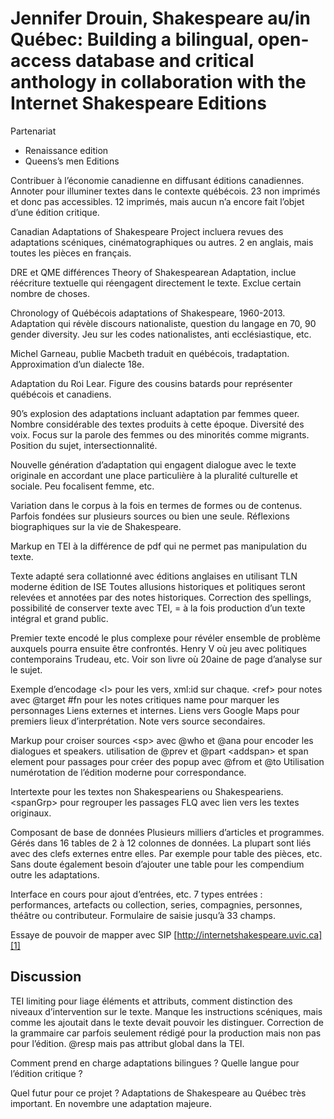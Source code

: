 
# Jennifer Drouin, Shakespeare au/in Québec: Building a bilingual, open-access database and critical anthology in collaboration with the Internet Shakespeare Editions

Partenariat
- Renaissance edition
- Queens’s men Editions

Contribuer à l’économie canadienne en diffusant éditions canadiennes. Annoter pour illuminer textes dans le contexte québécois.
23 non imprimés et donc pas accessibles.
12 imprimés, mais aucun n’a encore fait l’objet d’une édition critique.

Canadian Adaptations of Shakespeare Project incluera revues des adaptations scéniques, cinématographiques ou autres.
2 en anglais, mais toutes les pièces en français.

DRE et QME différences
Theory of Shakespearean Adaptation, inclue réécriture textuelle qui réengagent directement le texte. Exclue certain nombre de choses.

Chronology of Québécois adaptations of Shakespeare, 1960-2013.
Adaptation qui révèle discours nationaliste, question du langage en 70, 90 gender diversity.
Jeu sur les codes nationalistes, anti ecclésiastique, etc.

Michel Garneau, publie Macbeth traduit en québécois, tradaptation. Approximation d’un dialecte 18e.

Adaptation du Roi Lear. Figure des cousins batards pour représenter québécois et canadiens.

90’s explosion des adaptations incluant adaptation par femmes queer. Nombre considérable des textes produits à cette époque. Diversité des voix. Focus sur la parole des femmes ou des minorités comme migrants. Position du sujet, intersectionnalité. 

Nouvelle génération d’adaptation qui engagent dialogue avec le texte originale en accordant une place particulière à la pluralité culturelle et sociale.
Peu focalisent femme, etc.

Variation dans le corpus à la fois en termes de formes ou de contenus.
Parfois fondées sur plusieurs sources ou bien une seule. Réflexions biographiques sur la vie de Shakespeare.

Markup en TEI à la différence de pdf qui ne permet pas manipulation du texte.

Texte adapté sera collationné avec éditions anglaises en utilisant TLN moderne édition de ISE
Toutes allusions historiques et politiques seront relevées et annotées par des notes historiques.
Correction des spellings, possibilité de conserver texte avec TEI, = à la fois production d’un texte intégral et grand public.

Premier texte encodé le plus complexe pour révéler ensemble de problème auxquels pourra ensuite être confrontés.
Henry V où jeu avec politiques contemporains Trudeau, etc. Voir son livre où 20aine de page d’analyse sur le sujet.

Exemple d’encodage
\<l\> pour les vers, xml:id sur chaque.
\<ref\> pour notes avec @target #fn pour les notes critiques
name pour marquer les personnages
Liens externes et internes. Liens vers Google Maps pour premiers lieux d’interprétation.
Note vers source secondaires.

Markup pour croiser sources
\<sp\> avec @who et @ana pour encoder les dialogues et speakers.
utilisation de @prev et @part
\<addspan\> et span element pour passages pour créer des popup avec @from et @to
Utilisation numérotation de l’édition moderne pour correspondance.

Intertexte pour les textes non Shakespeariens ou Shakespeariens.
\<spanGrp\> pour regrouper les passages FLQ avec lien vers les textes originaux.

Composant de base de données
Plusieurs milliers d’articles et programmes.
Gérés dans 16 tables de 2 à 12 colonnes de données. La plupart sont liés avec des clefs externes entre elles. Par exemple pour table des pièces, etc.
Sans doute également besoin d’ajouter une table pour les compendium outre les adaptations.

Interface en cours pour ajout d’entrées, etc.
7 types entrées : performances, artefacts ou collection, series, compagnies, personnes, théâtre ou contributeur.
Formulaire de saisie jusqu’à 33 champs.

Essaye de pouvoir de mapper avec SIP
[http://internetshakespeare.uvic.ca][1]

## Discussion

TEI limiting pour liage
éléments et attributs, comment distinction des niveaux d’intervention sur le texte. Manque les instructions scéniques, mais comme les ajoutait dans le texte devait pouvoir les distinguer. Correction de la grammaire car parfois seulement rédigé pour la production mais non pas pour l’édition. @resp mais pas attribut global dans la TEI.

Comment prend en charge adaptations bilingues ? Quelle langue pour l’édition critique ?

Quel futur pour ce projet ?
Adaptations de Shakespeare au Québec très important.
En novembre une adaptation majeure. 

[1]:	http://internetshakespeare.uvic.ca